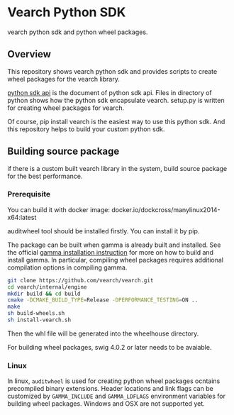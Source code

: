 # Vearch Python SDK

vearch python sdk and python wheel packages.

## Overview

This repository shows vearch python sdk and provides scripts to create wheel
packages for the vearch library.

[python sdk api](./docs/APIPythonSDK.md) is the document of python sdk api.
Files in directory of python shows how the python sdk encapsulate vearch.
setup.py is written for creating wheel packages for vearch.

Of course, pip install vearch is the easiest way to use this python sdk. And
this repository helps to build your custom python sdk.

## Building source package

if there is a custom built vearch library in the system, build source package
for the best performance.

### Prerequisite

You can build it with docker image: docker.io/dockcross/manylinux2014-x64:latest

auditwheel tool should be installed firstly. You can install it by pip.

The package can be built when gamma is already built and installed.
See the official [gamma installation
instruction](https://github.com/vearch/vearch/blob/master/internal/engine/README.md) for more
on how to build and install gamma. In particular, compiling wheel packages
requires additional compilation options in compiling gamma.

```bash
git clone https://github.com/vearch/vearch.git
cd vearch/internal/engine
mkdir build && cd build
cmake -DCMAKE_BUILD_TYPE=Release -DPERFORMANCE_TESTING=ON ..
make
sh build-wheels.sh
sh install-vearch.sh
```

Then the whl file will be generated into the wheelhouse directory.

For building wheel packages, swig 4.0.2 or later needs to be avaiable.

### Linux

In linux, `auditwheel` is used for creating python wheel packages ocntains
precompiled binary extensions.
Header locations and link flags can be customized by `GAMMA_INCLUDE` and
`GAMMA_LDFLAGS` environment variables for building wheel packages.
Windows and OSX are not supported yet.
